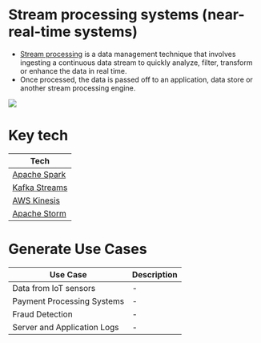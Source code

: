 # Stream processing systems (near-real-time systems)
- [Stream processing](https://www.techtarget.com/searchdatamanagement/definition/stream-processing) is a data management technique that involves ingesting a continuous data stream to quickly analyze, filter, transform or enhance the data in real time.
- Once processed, the data is passed off to an application, data store or another stream processing engine.

![](![](https://www.upsolver.com/wp-content/uploads/2019/09/Screen-Shot-2020-05-25-at-17.05.22.png))

# Key tech

| Tech                                                                                    |
|-----------------------------------------------------------------------------------------|
| [Apache Spark](ApacheSpark.md)                                                          |
| [Kafka Streams](../../4_MessageBrokers/Kafka/KafkaStreamAPI.md)                         |
| [AWS Kinesis](../../../2_AWSComponents/5_MessageBrokerServices/AmazonKinesis/Readme.md) |
| [Apache Storm](ApacheStorm.md)                                                          |

# Generate Use Cases

| Use Case                    | Description |
|-----------------------------|-------------|
| Data from IoT sensors       | -           |
| Payment Processing Systems  | -           |
| Fraud Detection             | -           |
| Server and Application Logs | -           |